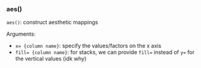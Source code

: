 ### aes()

`aes()`: construct aesthetic mappings

Arguments:

* `x= {column name}`: specify the values/factors on the x axis
* `fill= {column name}`: for stacks, we can provide `fill=` instead of `y=` for the vertical values (idk why)

